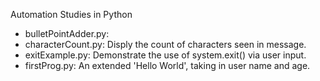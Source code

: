 Automation Studies in Python

* bulletPointAdder.py:
* characterCount.py: Disply the count of characters seen in message.
* exitExample.py: Demonstrate the use of system.exit() via user input.
* firstProg.py: An extended 'Hello World', taking in user name and age.
